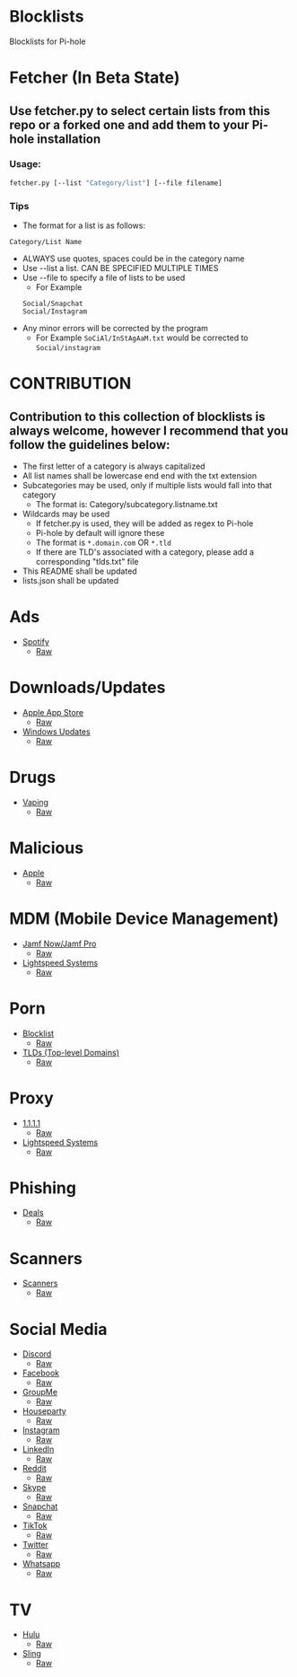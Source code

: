 # Blocklists
Blocklists for Pi-hole

# Fetcher (In Beta State)
## Use fetcher.py to select certain lists from this repo or a forked one and add them to your Pi-hole installation
### Usage: 
```bash
fetcher.py [--list "Category/list"] [--file filename]
```
### Tips
- The format for a list is as follows:
```
Category/List Name
```
- ALWAYS use quotes, spaces could be in the category name
- Use --list a list. CAN BE SPECIFIED MULTIPLE TIMES
- Use --file to specify a file of lists to be used
  - For Example 
  ```
  Social/Snapchat
  Social/Instagram
  ```
- Any minor errors will be corrected by the program
  - For Example `SoCiAl/InStAgAaM.txt` would be corrected to `Social/instagram`
 
# CONTRIBUTION
## Contribution to this collection of blocklists is always welcome, however I recommend that you follow the guidelines below:
- The first letter of a category is always capitalized
- All list names shall be lowercase end end with the txt extension
- Subcategories may be used, only if multiple lists would fall into that category
  - The format is: Category/subcategory.listname.txt
- Wildcards may be used
  - If fetcher.py is used, they will be added as regex to Pi-hole
  - Pi-hole by default will ignore these
  - The format is `*.domain.com` OR  `*.tld`
  - If there are TLD's associated with a category, please add a corresponding "tlds.txt" file
- This README shall be updated
- lists.json shall be updated

# Ads
- [Spotify](Ads/spotify.txt)
  - [Raw](https://raw.githubusercontent.com/jaykepeters/Blocklists/master/Ads/spotify.txt)
  
# Downloads/Updates
- [Apple App Store](Downloads/appstore.txt)
  - [Raw](https://raw.githubusercontent.com/jaykepeters/Blocklists/master/Downloads/appstore.txt)
- [Windows Updates](Downloads/updates.windows.txt)
  - [Raw](https://raw.githubusercontent.com/jaykepeters/Blocklists/master/Downloads/updates.windows.txt)
  
# Drugs
- [Vaping](Drugs/vaping.txt)
  - [Raw](https://raw.githubusercontent.com/jaykepeters/Blocklists/master/Drugs/vaping.txt)
  
# Malicious
- [Apple](Malicious/apple.txt)
  - [Raw](https://raw.githubusercontent.com/jaykepeters/Blocklists/master/Malicious/apple.txt)
  
# MDM (Mobile Device Management)
- [Jamf Now/Jamf Pro](MDM/jamf.txt)
  - [Raw](https://raw.githubusercontent.com/jaykepeters/Blocklists/master/MDM/jamf.txt)
- [Lightspeed Systems](MDM/lightspeed.txt)
  - [Raw](https://raw.githubusercontent.com/jaykepeters/Blocklists/master/MDM/lightspeed.txt)
  
# Porn
- [Blocklist](Porn/porn.txt)
  - [Raw](https://raw.githubusercontent.com/jaykepeters/Blocklists/master/Porn/porn.txt)
- [TLDs (Top-level Domains)](Porn/tlds.txt)
  - [Raw](https://raw.githubusercontent.com/jaykepeters/Blocklists/master/Porn/tlds.txt)
  
# Proxy
- [1.1.1.1](Proxy/1.1.1.1.txt)
  - [Raw](https://raw.githubusercontent.com/jaykepeters/Blocklists/master/Proxy/1.1.1.1.txt)
- [Lightspeed Systems](Proxy/lightspeed.txt)
  - [Raw](https://raw.githubusercontent.com/jaykepeters/Blocklists/master/Proxy/lightspeed.txt)
  
# Phishing
- [Deals](Phishing/deals.txt)
  - [Raw](https://raw.githubusercontent.com/jaykepeters/Blocklists/master/Phishing/deals.txt)
  
# Scanners
- [Scanners](https://github.com/jaykepeters/Blocklists/blob/master/Scanners/scanners.txt)
  - [Raw](https://raw.githubusercontent.com/jaykepeters/Blocklists/master/Scanners/scanners.txt)

# Social Media
- [Discord](Social/discord.txt)
  - [Raw](https://raw.githubusercontent.com/jaykepeters/Blocklists/master/Social/discord.txt)
- [Facebook](Social/facebook.txt)
  - [Raw](https://raw.githubusercontent.com/jaykepeters/Blocklists/master/Social/facebook.txt)
- [GroupMe](Social/groupme.txt)
  - [Raw](https://raw.githubusercontent.com/jaykepeters/Blocklists/master/Social/groupme.txt)
- [Houseparty](Social/houseparty.txt)
  - [Raw](https://raw.githubusercontent.com/jaykepeters/Blocklists/master/Social/houseparty.txt)
- [Instagram](Social/instagram.txt)
  - [Raw](https://raw.githubusercontent.com/jaykepeters/Blocklists/master/Social/instagram.txt)
- [LinkedIn](Social/linkedin.txt)
  - [Raw](https://raw.githubusercontent.com/jaykepeters/Blocklists/master/Social/linkedin.txt)
- [Reddit](Social/reddit.txt)
  - [Raw](https://raw.githubusercontent.com/jaykepeters/Blocklists/master/Social/reddit.txt)
- [Skype](Social/skype.txt)
  - [Raw](https://raw.githubusercontent.com/jaykepeters/Blocklists/master/Social/skype.txt)
- [Snapchat](Social/snapchat.txt)
  - [Raw](https://raw.githubusercontent.com/jaykepeters/Blocklists/master/Social/snapchat.txt)
- [TikTok](Social/tiktok.txt)
  - [Raw](https://raw.githubusercontent.com/jaykepeters/Blocklists/master/Social/tiktok.txt)
- [Twitter](Social/twitter.txt)
  - [Raw](https://raw.githubusercontent.com/jaykepeters/Blocklists/master/Social/twitter.txt)
- [Whatsapp](Social/whatsapp.txt)
  - [Raw](https://raw.githubusercontent.com/jaykepeters/Blocklists/master/Social/whatsapp.txt)
  
# TV
- [Hulu](TV/hulu.txt)
  - [Raw](https://raw.githubusercontent.com/jaykepeters/Blocklists/master/TV/hulu.txt)
- [Sling](TV/sling.txt)
  - [Raw](https://raw.githubusercontent.com/jaykepeters/Blocklists/master/TV/sling.txt)
